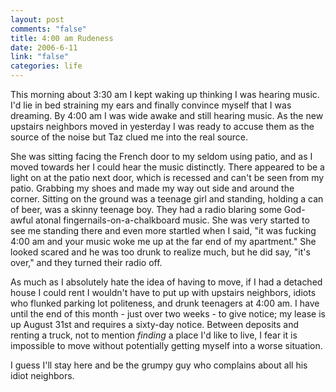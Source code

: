 ```yaml
--- 
layout: post
comments: "false"
title: 4:00 am Rudeness
date: 2006-6-11
link: "false"
categories: life
---
```

This morning about 3:30 am I kept waking up thinking I was hearing music. I'd lie in bed straining my ears and finally convince myself that I was dreaming. By 4:00 am I was wide awake and still hearing music. As the new upstairs neighbors moved in yesterday I was ready to accuse them as the source of the noise but Taz clued me into the real source.

She was sitting facing the French door to my seldom using patio, and as I moved towards her I could hear the music distinctly. There appeared to be a light on at the patio next door, which is recessed and can't be seen from my patio. Grabbing my shoes and made my way out side and around the corner. Sitting on the ground was a teenage girl and standing, holding a can of beer, was a skinny teenage boy. They had a radio blaring some God-awful atonal fingernails-on-a-chalkboard music. She was very started to see me standing there and even more startled when I said, "it was fucking 4:00 am and your music woke me up at the far end of  my apartment." She looked scared and he was too drunk to realize much, but he did say, "it's over," and they turned their radio off.

As much as I absolutely hate the idea of having to move, if I had a detached house I could rent I wouldn't have to put up with upstairs neighbors, idiots who flunked parking lot politeness, and drunk teenagers at 4:00 am. I have until the end of this month - just over two weeks - to give notice; my lease is up August 31st and requires a sixty-day notice. Between deposits and renting a truck, not to mention <em>finding</em> a place I'd like to live, I fear it is impossible to move without potentially getting myself into a worse situation.

I guess I'll stay here and be the grumpy guy who complains about all his idiot neighbors.
